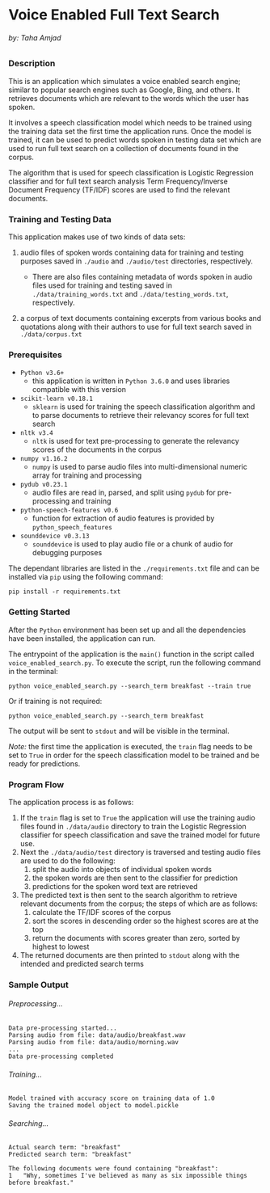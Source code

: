 # Voice Enabled Full Text Search
###### by: Taha Amjad

### Description

This is an application which simulates a voice enabled search engine; similar to popular search engines such as Google, Bing, and others. It retrieves documents which are relevant to the words which the user has spoken.

It involves a speech classification model which needs to be trained using the training data set the first time the application runs. Once the model is trained, it can be used to predict words spoken in testing data set which are used to run full text search on a collection of documents found in the corpus.

The algorithm that is used for speech classification is Logistic Regression classifier and for full text search analysis Term Frequency/Inverse Document Frequency (TF/IDF) scores are used to find the relevant documents.   


### Training and Testing Data
This application makes use of two kinds of data sets:
1. audio files of spoken words containing data for training and testing purposes saved in `./audio` and `./audio/test` directories, respectively.
    
    - There are also files containing metadata of words spoken in audio files used for training and testing saved in `./data/training_words.txt` and `./data/testing_words.txt`, respectively.
2. a corpus of text documents containing excerpts from various books and quotations along with their authors to use for full text search saved in `./data/corpus.txt`


### Prerequisites
- `Python v3.6+`
    - this application is written in `Python 3.6.0` and uses libraries compatible with this version
- `scikit-learn v0.18.1`
    - `sklearn` is used for training the speech classification algorithm and to parse documents to retrieve their relevancy scores for full text search
- `nltk v3.4`
    - `nltk` is used for text pre-processing to generate the relevancy scores of the documents in the corpus 
- `numpy v1.16.2`
    - `numpy` is used to parse audio files into multi-dimensional numeric array for training and processing
- `pydub v0.23.1`
    - audio files are read in, parsed, and split using `pydub` for pre-processing and training
- `python-speech-features v0.6`
    - function for extraction of audio features is provided by `python_speech_features`  
- `sounddevice v0.3.13`
    - `sounddevice` is used to play audio file or a chunk of audio for debugging purposes

The dependant libraries are listed in the `./requirements.txt` file and can be installed via `pip` using the following command:
```buildoutcfg
pip install -r requirements.txt
```


### Getting Started
After the `Python` environment has been set up and all the dependencies have been installed, the application can run. 

The entrypoint of the application is the `main()` function in the script called `voice_enabled_search.py`. To execute the script, run the following command in the terminal:

```buildoutcfg
python voice_enabled_search.py --search_term breakfast --train true
```

Or if training is not required:

```buildoutcfg
python voice_enabled_search.py --search_term breakfast
```

The output will be sent to `stdout` and will be visible in the terminal.

*Note:* the first time the application is executed, the `train` flag needs to be set to `True` in order for the speech classification model to be trained and be ready for predictions.


### Program Flow

The application process is as follows:
1. If the `train` flag is set to `True` the application will use the training audio files found in `./data/audio` directory to train the Logistic Regression classifier for speech classification and save the trained model for future use.
2. Next the `./data/audio/test` directory is traversed and testing audio files are used to do the following:
    1. split the audio into objects of individual spoken words
    2. the spoken words are then sent to the classifier for prediction
    3. predictions for the spoken word text are retrieved 
3. The predicted text is then sent to the search algorithm to retrieve relevant documents from the corpus; the steps of which are as follows:
    1. calculate the TF/IDF scores of the corpus
    2. sort the scores in descending order so the highest scores are at the top
    3. return the documents with scores greater than zero, sorted by highest to lowest
4. The returned documents are then printed to `stdout` along with the intended and predicted search terms


### Sample Output

###### Preprocessing...
```buildoutcfg
Data pre-processing started...
Parsing audio from file: data/audio/breakfast.wav
Parsing audio from file: data/audio/morning.wav
...
Data pre-processing completed
```

###### Training...
```buildoutcfg
Model trained with accuracy score on training data of 1.0
Saving the trained model object to model.pickle
```

###### Searching...
```buildoutcfg
Actual search term: "breakfast"
Predicted search term: "breakfast"

The following documents were found containing "breakfast":
1	"Why, sometimes I've believed as many as six impossible things before breakfast."
```
